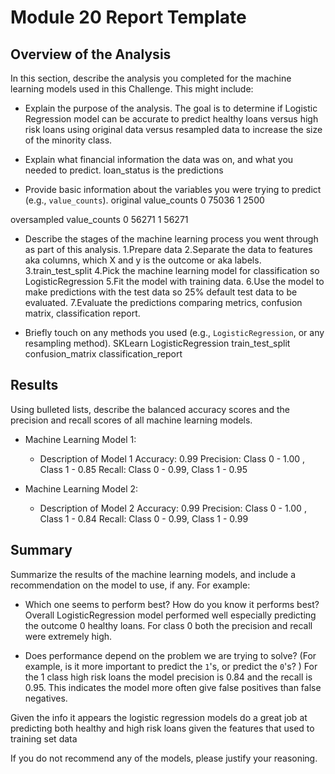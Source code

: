# Module 20 Report Template

## Overview of the Analysis

In this section, describe the analysis you completed for the machine learning models used in this Challenge. This might include:

* Explain the purpose of the analysis.
The goal is to determine if Logistic Regression model can be accurate to predict healthy loans versus high risk loans using original data versus resampled data to increase the size of the minority class.

* Explain what financial information the data was on, and what you needed to predict.
loan_status is the predictions

* Provide basic information about the variables you were trying to predict (e.g., `value_counts`).
original
value_counts
0    75036
1     2500

oversampled
value_counts
0    56271
1    56271

* Describe the stages of the machine learning process you went through as part of this analysis.
1.Prepare data
2.Separate the data to features aka columns, which X and y is the outcome or aka labels.
3.train_test_split
4.Pick the machine learning model for classification so LogisticRegression
5.Fit the model with training data.
6.Use the model to make predictions with the test data so 25% default test data to be evaluated.
7.Evaluate the predictions comparing metrics, confusion matrix, classification report.

* Briefly touch on any methods you used (e.g., `LogisticRegression`, or any resampling method).
SKLearn LogisticRegression
train_test_split
confusion_matrix
classification_report

## Results

Using bulleted lists, describe the balanced accuracy scores and the precision and recall scores of all machine learning models.

* Machine Learning Model 1:
  * Description of Model 1
  Accuracy: 0.99
  Precision: Class 0 - 1.00 , Class 1 - 0.85
  Recall: Class 0 - 0.99, Class 1 - 0.95



* Machine Learning Model 2:
  * Description of Model 2
  Accuracy: 0.99
  Precision: Class 0 - 1.00 , Class 1 - 0.84
  Recall: Class 0 - 0.99, Class 1 - 0.99

## Summary

Summarize the results of the machine learning models, and include a recommendation on the model to use, if any. For example:
* Which one seems to perform best? How do you know it performs best?
Overall LogisticRegression model performed well especially predicting the outcome 0 healthy loans. For class 0 both the precision and recall were extremely high. 


* Does performance depend on the problem we are trying to solve? (For example, is it more important to predict the `1`'s, or predict the `0`'s? )
For the 1 class high risk loans the model precision is 0.84 and the recall is 0.95. This indicates the model more often give false positives than false negatives.

Given the info it appears the logistic regression models do a great job at predicting both healthy and high risk loans given the features that used to training set data

If you do not recommend any of the models, please justify your reasoning.
